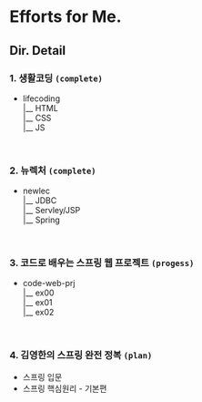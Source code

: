 # Efforts for Me.

## Dir. Detail
### 1. 생활코딩 **`(complete)`**
- lifecoding <br>
|__ HTML <br>
|__ CSS <br>
|__ JS <br>

<br>

### 2. 뉴렉처 **`(complete)`**
- newlec <br>
|__ JDBC <br>
|__ Servley/JSP <br>
|__ Spring <br>

<br>

### 3. 코드로 배우는 스프링 웹 프로젝트 **`(progess)`**
- code-web-prj <br>
|__ ex00 <br>
|__ ex01 <br>
|__ ex02 <br>

<br>

### 4. 김영한의 스프링 완전 정복 **`(plan)`**
- 스프링 입문
- 스프링 핵심원리 - 기본편